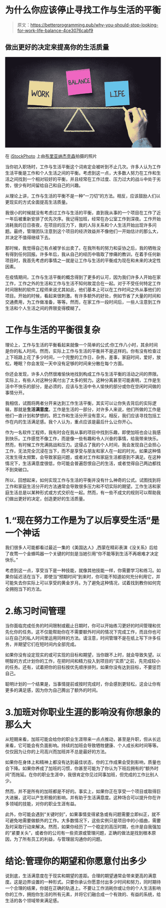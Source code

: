 # 为什么你应该停止寻找工作与生活的平衡

> 原文：<https://betterprogramming.pub/why-you-should-stop-looking-for-work-life-balance-4ce3076cabf9>

## 做出更好的决定来提高你的生活质量

![](img/9fb238f949d2716e8c8f0884515fa3f2.png)

在 [iStockPhoto](https://www.istockphoto.com/) 上由[布里亚纳杰克森](https://www.istockphoto.com/portfolio/BrianAJackson)拍摄的照片

当你初入职场时，工作与生活平衡这个词肯定会被听到不止几次。许多人认为工作生活平衡是工作和个人生活之间的平衡。考虑到这一点，大多数人努力在工作和生活之间找到一个相对较好的平衡，并且经常在工作过度、压力过大的战斗中处于劣势，很少有时间留给自己和自己的兴趣。

从理论上讲，工作与生活的平衡不是一种“一刀切”的方法。相反，应该鼓励人们以更现实的方式全面提高生活质量。

我很小的时候就没有考虑过工作与生活的平衡，直到我从事的一个项目在工作了近一年后被重新安排了优先次序。我记得加班，经常在办公室工作到深夜。工作开始消耗我的日日夜夜，在项目的压力下，我的人际关系和个人生活开始出现许多问题。最终，管理团队注意到这个项目的经济效益并不像他们一开始估计的那么大，并决定不值得继续下去。

那时候，我觉得自己有点被学长出卖了。在我所有的努力和妥协之后，我的牺牲没有得到任何回报。许多年后，我从自己的经历中吸取了惨痛的教训，在着手任何新项目时，我首先考虑的事情之一就是让工作与生活的平衡成为现在和未来的决定性因素。

在疫情期间，工作与生活平衡的概念得到了更多的认可，因为我们许多人开始在家工作，工作之外的生活和工作与生活不知何故混合在一起。对于不受任何特定工作时间限制的软件工程师来说尤其如此，他们基本上可以在工作时间之外从事他们的项目。开始的时候，看起来很刺激。有许多额外的好处，例如节省了大量的时间和交通费用，为工作做准备，等等。然而，在家工作一段时间后，一些人注意到工作生活和个人生活之间的界限变得模糊了。

# 工作与生活的平衡很复杂

理论上，工作与生活的平衡看起来就像一个简单的公式:你工作八小时，其余时间是你的私人时间。然而，实际上工作与生活的平衡并不是这样的。你有没有检查过上下班路上花了多少时间，一个完整的工作日，杂务，差事，家庭时间，爱好，放松，睡眠？你会发现一天中没有足够的时间来分散在每个方面。

你还会发现，许多人仍然很难愉快地找到构成工作与生活平衡的活动之间的界限。实际上，有些人对这种分离付出了太多的努力。这种分离甚至可能表明，工作是生活中不快乐的部分，是必须的，应该与生活中令人愉快的部分或你在空闲时间做的事情分开。

我相信，试图将两者分开来达到工作生活平衡，其实可以让你失去背后的实际逻辑，那就是**生活满意度**。工作是生活的一部分，对许多人来说，他们所做的工作是他们一直计划和梦想的。把工作和生活分开没有意义。相反，我们应该寻找包括工作在内的生活满足感。我个人认为，重点应该是最后什么让你开心。

作为一名软件工程师，我有时会在我从事的项目中找到乐趣，即使加班也会让我感到快乐。工作感觉不像工作，而是像一些有趣和令人兴奋的事情，给我带来快乐。然而，有时候工作充满挑战和压力。这侵占了我的个人时间，我会发现自己会担心工作，无法完全沉浸在当下，而不是享受与朋友和家人在一起的时光。如果这种情况发生得太频繁，会导致家庭问题，或者对工作和家庭生活都感到不满足。在这种情况下，生活满意度很低，你可能会普遍怨恨自己的生活，或者觉得自己两边都找不到突破口。

所以，回想起来，如何实现工作与生活的平衡并没有什么神奇的公式。试图找到将工作和家庭生活分开的方法通常会导致很多压力和不切实际的期望。工作生活和家庭生活总是以某种形式或方式交织在一起。然而，有一些不成文的规则可以帮助我们做出更好的决定，创造更好的生活质量。

# 1.“现在努力工作是为了以后享受生活”是一个神话

我们很多人可能都看过最近一集的《美国达人》,西蒙在精彩表演《没关系》后给了夜莺一个金蜂鸣器一个关键的时刻是当她引用“你不能等到生活不再艰难才决定快乐。”

考虑到这一点，享受当下是一种技能，就像其他技能一样，你需要学习和练习。如果你延迟活在当下，即使当“预期时间”到来时，你可能不知道如何充分利用它，并可能失去你实际上可以享受的黄金岁月。为了避免这种情况，试着找到教你如何完全拥抱当下的方法。

# 2.练习时间管理

当你面临完成任务的时间限制或截止日期时，你可以开始练习更好的时间管理和优先化你的任务。这不仅能帮助你在不需要额外时间的情况下完成工作，而且你也可以在自己的私人时间里运用同样的方法。请注意，时间管理不是在纸上写下许多任务，并期望它们在短时间内全部完成。

如果你没有设定现实的或可实现的目标和期望，当你跟不上时，就会导致失望。以明智的方式计划你的工作，在把时间和精力投入到项目的“实质”之前，先完成较小的任务。还有，试着把你的目标按优先顺序排列，如果你没有达到目标，不要惩罚自己。

聪明计划的一个结果是，当事情提前或按时完成时，你会感到更轻松，这会让你有更多的满足感，因为你为自己腾出了额外的时间。

# 3.加班对你职业生涯的影响没有你想象的那么大

从短期来看，加班可能会给你的职业生涯带来一点点推动，甚至是升职，但从长远来看，它可能会有负面影响。持续的加班会导致牺牲健康、个人成长和时间等等。仅仅因为让你的上司高兴而加班并不总是最好的方法。

如果你在身体上和精神上都没有达到最佳状态，你的工作成果会受到影响，质量也会下降。如果你养成了加班的习惯，你甚至可能为了你认为下班后拥有的“额外时间”而拖延。在你的职业生涯中，我很肯定你见过同事加班，但完成的工作比别人少。

然而，并不是所有的加班都是不好的。事实上，如果你正在享受一个项目或取得巨大进展，这可以产生积极的影响，并有助于生活满意度。这种场合可以提升你在许多领域的技能，对你的职业生涯有益。

此外，你可能会遇到“关键时刻”，如果事情变得紧急或有问题需要立即纠正，就不可避免地需要做额外的工作。大多数情况下，这些实例只是项目中的小插曲，需要及时采取行动来解决。然而，如果你经历了一个稳定的高压时期，也许是自我强加的“紧要关头”，或者你的公司有一些资源或管理问题，正确的做法是找到根本原因，为了所有员工的利益，与管理层沟通你的问题。

# 结论:管理你的期望和你愿意付出多少

说到底，生活满意度在于现实和期望的差距。合理的期望通常会带来更高的满意度。这是边界设置的一种形式。只要你承认你愿意付出多少时间和努力，同时期待一个合理的结果，你就在正确的轨道上。不要让工作消耗你或让你的个人生活影响你的工作，拥抱你生活的所有元素，并将它们融合成一个有效的、有益的系统，给生活的各个领域带来满足感。